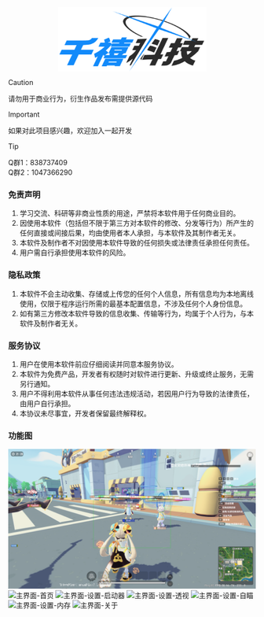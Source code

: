 <div  align="center">    
     <img src="./Image/logo.png" width = "301" height = "130" alt="图片名称" align=center />
</div>

> [!CAUTION]
> 请勿用于商业行为，衍生作品发布需提供源代码

> [!IMPORTANT]
> 如果对此项目感兴趣，欢迎加入一起开发

> [!TIP]
> Q群1：838737409 \
> Q群2：1047366290

### 免责声明
1. 学习交流、科研等非商业性质的用途，严禁将本软件用于任何商业目的。
2. 因使用本软件（包括但不限于第三方对本软件的修改、分发等行为）所产生的任何直接或间接后果，均由使用者本人承担，与本软件及其制作者无关。
3. 本软件及制作者不对因使用本软件导致的任何损失或法律责任承担任何责任。
4. 用户需自行承担使用本软件的风险。

### 隐私政策
1. 本软件不会主动收集、存储或上传您的任何个人信息，所有信息均为本地离线使用，仅限于程序运行所需的最基本配置信息，不涉及任何个人身份信息。
2. 如有第三方修改本软件导致的信息收集、传输等行为，均属于个人行为，与本软件及制作者无关。

### 服务协议
1. 用户在使用本软件前应仔细阅读并同意本服务协议。
2. 本软件为免费产品，开发者有权随时对软件进行更新、升级或终止服务，无需另行通知。
3. 用户不得利用本软件从事任何违法违规活动，若因用户行为导致的法律责任，由用户自行承担。
4. 本协议未尽事宜，开发者保留最终解释权。

### 功能图
![辅助](./Image/7.png "辅助")
![主界面-首页](./Image/1.png "主界面-首页")
![主界面-设置-启动器](./Image/2.png "主界面-设置-启动器")
![主界面-设置-透视](./Image/3.png "主界面-设置-透视")
![主界面-设置-自瞄](./Image/4.png "主界面-设置-自瞄")
![主界面-设置-内存](./Image/5.png "主界面-设置-内存")
![主界面-关于](./Image/6.png "主界面-关于")
